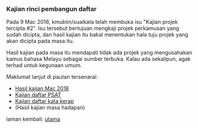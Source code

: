 ---
---

### Kajian rinci pembangun daftar

Pada 9 Mac 2018, kmubiin/suaikata telah membuka isu "Kajian
projek tercipta #2". Isu tersebut bertujuan mengkaji projek
perkamusan yang sudah dicipta, dan hasil kajian itu bakal
menentukan hala tuju projek yang akan dicipta pada masa itu.

Hasil kajian pada masa itu mendapati tidak ada projek yang
mengusahakan kamus bahasa Melayu sebagai sumber terbuka.
Kalau ada sekalipun, agak terhad untuk kegunaan umum.

Maklumat lanjut di pautan tersenarai:

* [Hasil kajian Mac 2018](ura/1803.md)
* [Kajian daftar PSAT](ura/psat.md)
* [Kajian daftar kata kerap](ura/katakerap.md)
* (Hasil kajian masa hadapan)

laman kembali: [utama][0]

  [0]: index.md
